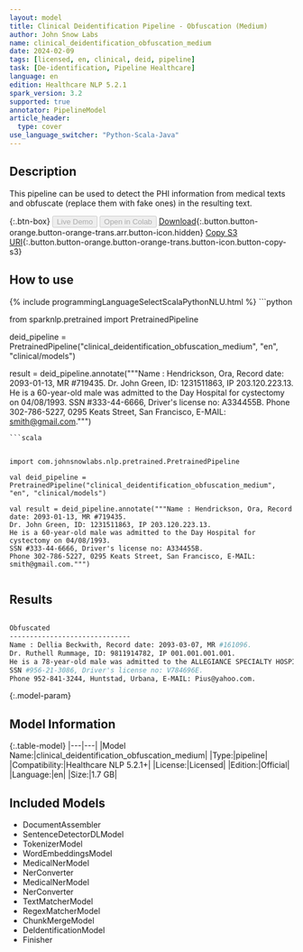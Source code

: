 ```yaml
---
layout: model
title: Clinical Deidentification Pipeline - Obfuscation (Medium)
author: John Snow Labs
name: clinical_deidentification_obfuscation_medium
date: 2024-02-09
tags: [licensed, en, clinical, deid, pipeline]
task: [De-identification, Pipeline Healthcare]
language: en
edition: Healthcare NLP 5.2.1
spark_version: 3.2
supported: true
annotator: PipelineModel
article_header:
  type: cover
use_language_switcher: "Python-Scala-Java"
---
```


## Description

This pipeline can be used to detect the PHI information from medical texts and obfuscate (replace them with fake ones) in the resulting text.

{:.btn-box}
<button class="button button-orange" disabled>Live Demo</button>
<button class="button button-orange" disabled>Open in Colab</button>
[Download](https://s3.amazonaws.com/auxdata.johnsnowlabs.com/clinical/models/clinical_deidentification_obfuscation_medium_en_5.2.1_3.2_1707497848383.zip){:.button.button-orange.button-orange-trans.arr.button-icon.hidden}
[Copy S3 URI](s3://auxdata.johnsnowlabs.com/clinical/models/clinical_deidentification_obfuscation_medium_en_5.2.1_3.2_1707497848383.zip){:.button.button-orange.button-orange-trans.button-icon.button-copy-s3}

## How to use



<div class="tabs-box" markdown="1">
{% include programmingLanguageSelectScalaPythonNLU.html %}
```python

from sparknlp.pretrained import PretrainedPipeline

deid_pipeline = PretrainedPipeline("clinical_deidentification_obfuscation_medium", "en", "clinical/models")

result = deid_pipeline.annotate("""Name : Hendrickson, Ora, Record date: 2093-01-13, MR #719435.
Dr. John Green, ID: 1231511863, IP 203.120.223.13.
He is a 60-year-old male was admitted to the Day Hospital for cystectomy on 04/08/1993.
SSN #333-44-6666, Driver's license no: A334455B.
Phone 302-786-5227, 0295 Keats Street, San Francisco, E-MAIL: smith@gmail.com.""")


```
```scala


import com.johnsnowlabs.nlp.pretrained.PretrainedPipeline

val deid_pipeline = PretrainedPipeline("clinical_deidentification_obfuscation_medium", "en", "clinical/models")

val result = deid_pipeline.annotate("""Name : Hendrickson, Ora, Record date: 2093-01-13, MR #719435.
Dr. John Green, ID: 1231511863, IP 203.120.223.13.
He is a 60-year-old male was admitted to the Day Hospital for cystectomy on 04/08/1993.
SSN #333-44-6666, Driver's license no: A334455B.
Phone 302-786-5227, 0295 Keats Street, San Francisco, E-MAIL: smith@gmail.com.""")


```
</div>

## Results

```bash

Obfuscated
------------------------------
Name : Dellia Beckwith, Record date: 2093-03-07, MR #161096.
Dr. Ruthell Rummage, ID: 9811914782, IP 001.001.001.001.
He is a 78-year-old male was admitted to the ALLEGIANCE SPECIALTY HOSPITAL OF GREENVILLE for cystectomy on 26/09/1993.
SSN #956-21-3086, Driver's license no: V784696E.
Phone 952-841-3244, Huntstad, Urbana, E-MAIL: Pius@yahoo.com.

```

{:.model-param}
## Model Information

{:.table-model}
|---|---|
|Model Name:|clinical_deidentification_obfuscation_medium|
|Type:|pipeline|
|Compatibility:|Healthcare NLP 5.2.1+|
|License:|Licensed|
|Edition:|Official|
|Language:|en|
|Size:|1.7 GB|

## Included Models

- DocumentAssembler
- SentenceDetectorDLModel
- TokenizerModel
- WordEmbeddingsModel
- MedicalNerModel
- NerConverter
- MedicalNerModel
- NerConverter
- TextMatcherModel
- RegexMatcherModel
- ChunkMergeModel
- DeIdentificationModel
- Finisher